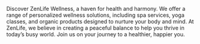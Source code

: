 Discover ZenLife Wellness, a haven for health and harmony. We offer a range of personalized wellness solutions, including spa services, yoga classes, and organic products designed to nurture your body and mind. At ZenLife, we believe in creating a peaceful balance to help you thrive in today’s busy world. Join us on your journey to a healthier, happier you.

